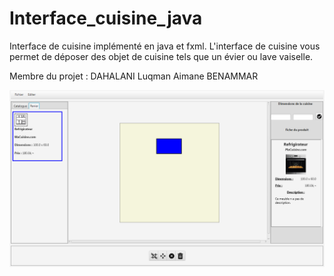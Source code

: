 # Interface_cuisine_java

Interface de cuisine implémenté en java et fxml. L'interface de cuisine vous permet de déposer des objet de cuisine tels que un évier ou lave vaiselle.

Membre du projet : 
DAHALANI Luqman 
Aimane BENAMMAR

<img src="https://github.com/ragnvr/Interface_cuisine_java/blob/main/cuisine.png">

